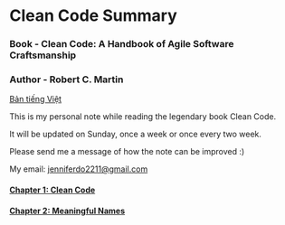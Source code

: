 # Clean Code Summary
### Book - Clean Code: A Handbook of Agile Software Craftsmanship
### Author - Robert C. Martin

[Bản tiếng Việt](https://github.com/jenniferdo2211/Clean-Code-Summary/tree/master/Vietnamese%20version)

This is my personal note while reading the legendary book Clean Code.

It will be updated on Sunday, once a week or once every two week.

Please send me a message of how the note can be improved :)

My email: jenniferdo2211@gmail.com

#### [Chapter 1: Clean Code](https://github.com/jenniferdo2211/Clean-Code-Summary/blob/master/English%20version/chapter1-clean-code.md)
#### [Chapter 2: Meaningful Names](https://github.com/jenniferdo2211/Clean-Code-Summary/blob/master/English%20version/chapter2-meaningful-names.md)
